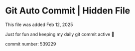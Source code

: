 # Git Auto Commit | Hidden File

This file was added Feb 12, 2025

Just for fun and keeping my daily git commit active 🤪

commit number: 539229
